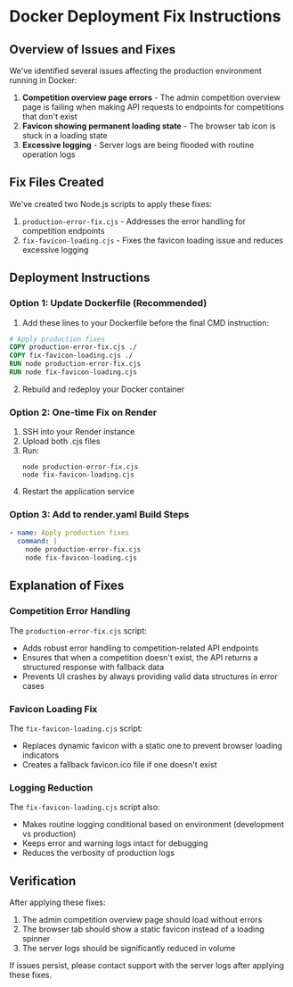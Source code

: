 # Docker Deployment Fix Instructions

## Overview of Issues and Fixes

We've identified several issues affecting the production environment running in Docker:

1. **Competition overview page errors** - The admin competition overview page is failing when making API requests to endpoints for competitions that don't exist
2. **Favicon showing permanent loading state** - The browser tab icon is stuck in a loading state
3. **Excessive logging** - Server logs are being flooded with routine operation logs

## Fix Files Created

We've created two Node.js scripts to apply these fixes:

1. `production-error-fix.cjs` - Addresses the error handling for competition endpoints
2. `fix-favicon-loading.cjs` - Fixes the favicon loading issue and reduces excessive logging

## Deployment Instructions

### Option 1: Update Dockerfile (Recommended)

1. Add these lines to your Dockerfile before the final CMD instruction:

```dockerfile
# Apply production fixes
COPY production-error-fix.cjs ./
COPY fix-favicon-loading.cjs ./
RUN node production-error-fix.cjs
RUN node fix-favicon-loading.cjs
```

2. Rebuild and redeploy your Docker container

### Option 2: One-time Fix on Render

1. SSH into your Render instance
2. Upload both .cjs files
3. Run:
   ```
   node production-error-fix.cjs
   node fix-favicon-loading.cjs
   ```
4. Restart the application service

### Option 3: Add to render.yaml Build Steps

```yaml
- name: Apply production fixes
  command: |
    node production-error-fix.cjs
    node fix-favicon-loading.cjs
```

## Explanation of Fixes

### Competition Error Handling

The `production-error-fix.cjs` script:
- Adds robust error handling to competition-related API endpoints
- Ensures that when a competition doesn't exist, the API returns a structured response with fallback data
- Prevents UI crashes by always providing valid data structures in error cases

### Favicon Loading Fix

The `fix-favicon-loading.cjs` script:
- Replaces dynamic favicon with a static one to prevent browser loading indicators
- Creates a fallback favicon.ico file if one doesn't exist

### Logging Reduction

The `fix-favicon-loading.cjs` script also:
- Makes routine logging conditional based on environment (development vs production)
- Keeps error and warning logs intact for debugging
- Reduces the verbosity of production logs

## Verification

After applying these fixes:
1. The admin competition overview page should load without errors
2. The browser tab should show a static favicon instead of a loading spinner
3. The server logs should be significantly reduced in volume

If issues persist, please contact support with the server logs after applying these fixes.